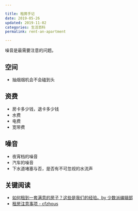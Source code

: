 ```yaml
---

title: 租房手记
date: 2019-05-26
updated: 2019-11-02  
categories: 生活百科  
permalink: rent-an-apartment 

---
```


噪音是最需要注意的问题。

<!-- more -->


## 空间

- 抽烟烟机会不会磕到头


## 资费

- 房卡多少钱，退卡多少钱
- 水费
- 电费
- 宽带费


## 噪音

- 夜宵档的噪音
- 汽车的噪音
- 下水道堵塞与否，是否有不可忽视的水流声


## 关键阅读

- [如何租到一套满意的房子？这些是我们的经验。by 少数派编辑部](https://sspai.com/post/55743)
- [租房注意事项 - cfzhous](https://cfzhous.com/rent/)

